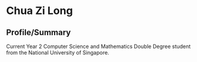 # Chua Zi Long

## Profile/Summary
Current Year 2 Computer Science and Mathematics Double Degree student from the National University of Singapore.
